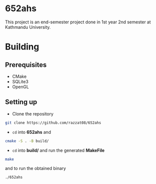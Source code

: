 # 652ahs
This project is an end-semester project done in 1st year 2nd semester at Kathmandu University.

# Building

## Prerequisites
- CMake
- SQLite3
- OpenGL

## Setting up
- Clone the repository
```bash
git clone https://github.com/razzat08/652ahs
```

- ```cd``` into **652ahs** and
```bash
cmake -S . -B build/
```

- ```cd``` into **build/** and run the generated **MakeFile**
```bash
make
```
and to run the obtained binary
```bash
./652ahs
```
